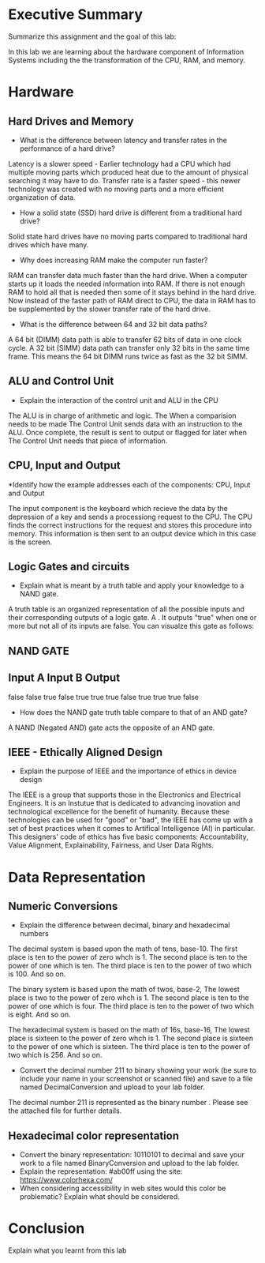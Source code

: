 # Executive Summary

Summarize this assignment and the goal of this lab:

In this lab we are learning about the hardware component of Information Systems including the the transformation of the CPU, RAM, and memory.

# Hardware

## Hard Drives and Memory

* What is the difference between latency and transfer rates in the performance of a hard drive?

Latency is a slower speed - Earlier technology had a CPU which had multiple moving parts which produced heat due to the amount of physical searching it may have to do. Transfer rate is a faster speed - this newer technology was created with no moving parts and a more efficient organization of data.

* How a solid state (SSD) hard drive is different from a traditional hard drive?

Solid state hard drives have no moving parts compared to traditional hard drives which have many.

* Why does increasing RAM make the computer run faster?

RAM can transfer data much faster than the hard drive. When a computer starts up it loads the needed information into RAM. If there is not enough RAM to hold all that is needed then some of it stays behind in the hard drive. Now instead of the faster path of RAM direct to CPU, the data in RAM has to be supplemented by the slower transfer rate of the hard drive.

* What is the difference between 64 and 32 bit data paths?

A 64 bit (DIMM) data path is able to transfer 62 bits of data in one clock cycle. A 32 bit (SIMM) data path can transfer only 32 bits in the same time frame. This means the 64 bit DIMM runs twice as fast as the 32 bit SIMM.

## ALU and Control Unit

* Explain the interaction of the control unit and ALU in the CPU

The ALU is in charge of arithmetic and logic. The When a comparision needs to be made The Control Unit sends data with an instruction to the ALU. Once complete, the result is sent to output or flagged for later when The Control Unit needs that piece of information.

## CPU, Input and Output

*Identify how the example addresses each of the components: CPU, Input and Output

The input component is the keyboard which recieve the data by the depression of a key and sends a processiong request to the CPU. The CPU finds the correct instructions for the request and stores this procedure into memory. This information is then sent to an output device which in this case is the screen.

## Logic Gates and circuits

* Explain what is meant by a truth table and apply your knowledge to a NAND gate.

A truth table is an organized representation of all the possible inputs and their corresponding outputs of a logic gate. A . It outputs "true" when one or more but not all of its inputs are false. You can visualze this gate as follows:

## NAND GATE
## Input A  Input B  Output
   false    false    true
   false    true     true
   true     false    true
   true     true     false

* How does the NAND gate truth table compare to that of an AND gate?

A NAND (Negated AND) gate acts the opposite of an AND gate.

## IEEE - Ethically Aligned Design

* Explain the purpose of IEEE and the importance of ethics in device design

The IEEE is a group that supports those in the Electronics and Electrical Engineers. It is an Instutue that is dedicated to advancing inovation and technological excellence for the benefit of humanity. Because these technologies can be used for "good" or "bad", the IEEE has come up with a set of best practices when it comes to Artifical Intelligence (AI) in particular. This designers' code of ethics has five basic components: Accountability, Value Alignment, Explainability, Fairness, and User Data Rights.

# Data Representation

## Numeric Conversions

* Explain the difference between decimal, binary and hexadecimal numbers

The decimal system is based upon the math of tens, base-10. The first place is ten to the power of zero whch is 1. The second place is ten to the power of one which is ten. The third place is ten to the power of two which is 100. And so on.

The binary system is based upon the math of twos, base-2, The lowest place is two to the power of zero whch is 1. The second place is ten to the power of one which is four. The third place is ten to the power of two which is eight. And so on.

The hexadecimal system is based on the math of 16s, base-16, The lowest place is sixteen to the power of zero whch is 1. The second place is sixteen to the power of one which is sixteen. The third place is ten to the power of two which is 256. And so on.

* Convert the decimal number 211 to binary showing your work (be sure to include your name in your screenshot or scanned file) and save to a file named DecimalConversion and upload to your lab folder.

The decimal number 211 is represented as the binary number . Please see the attached file for further details.

## Hexadecimal color representation

* Convert the binary representation: 10110101 to decimal and save your work to a file named BinaryConversion and upload to the lab folder.
* Explain the representation: #ab00ff using the site: https://www.colorhexa.com/
* When considering accessibility in web sites would this color be problematic? Explain what should be considered.

# Conclusion

Explain what you learnt from this lab
